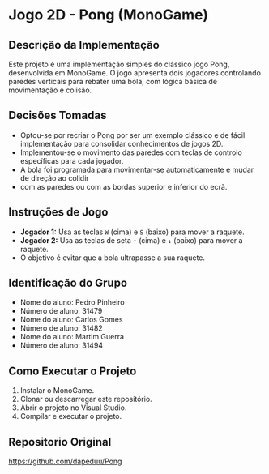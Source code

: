 # Jogo 2D - Pong (MonoGame)

## Descrição da Implementação
Este projeto é uma implementação simples do clássico jogo Pong, desenvolvida em MonoGame.
O jogo apresenta dois jogadores controlando paredes verticais para rebater uma bola,
com lógica básica de movimentação e colisão.

## Decisões Tomadas
- Optou-se por recriar o Pong por ser um exemplo clássico e de fácil implementação para consolidar conhecimentos de jogos 2D.
- Implementou-se o movimento das paredes com teclas de controlo específicas para cada jogador.
- A bola foi programada para movimentar-se automaticamente e mudar de direção ao colidir 
- com as paredes ou com as bordas superior e inferior do ecrã.

## Instruções de Jogo
- **Jogador 1:** Usa as teclas `W` (cima) e `S` (baixo) para mover a raquete.
- **Jogador 2:** Usa as teclas de seta `↑` (cima) e `↓` (baixo) para mover a raquete.
- O objetivo é evitar que a bola ultrapasse a sua raquete.

## Identificação do Grupo
- Nome do aluno: Pedro Pinheiro
- Número de aluno: 31479
- Nome do aluno: Carlos Gomes
- Número de aluno: 31482
- Nome do aluno: Martim Guerra
- Número de aluno: 31494

## Como Executar o Projeto
1. Instalar o MonoGame.
2. Clonar ou descarregar este repositório.
3. Abrir o projeto no Visual Studio.
4. Compilar e executar o projeto.

## Repositorio Original
https://github.com/dapeduu/Pong
